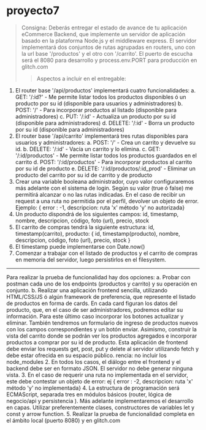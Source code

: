 # proyecto7

>Consigna: Deberás entregar el estado de avance de tu aplicación eCommerce Backend, que 
implemente un servidor de aplicación basado en la plataforma Node.js y el middleware express. El 
servidor implementará dos conjuntos de rutas agrupadas en routers, uno con la url base 
'/productos' y el otro con '/carrito'. El puerto de escucha será el 8080 para desarrollo y 
process.env.PORT para producción en glitch.com
>>Aspectos a incluir en el entregable: 
1. El router base '/api/productos' implementará cuatro funcionalidades:
a. GET: '/:id?' - Me permite listar todos los productos disponibles ó un producto por su id 
(disponible para usuarios y administradores)
b. POST: '/' - Para incorporar productos al listado (disponible para administradores)
c. PUT: '/:id' - Actualiza un producto por su id (disponible para administradores)
d. DELETE: '/:id' - Borra un producto por su id (disponible para administradores)
2. El router base '/api/carrito' implementará tres rutas disponibles para usuarios y administradores:
a. POST: '/' - Crea un carrito y devuelve su id.
b. DELETE: '/:id' - Vacía un carrito y lo elimina.
c. GET: '/:id/productos' - Me permite listar todos los productos guardados en el carrito
d. POST: '/:id/productos' - Para incorporar productos al carrito por su id de producto
e. DELETE: '/:id/productos/:id_prod' - Eliminar un producto del carrito por su id de carrito y de 
producto
3. Crear una variable booleana administrador, cuyo valor configuraremos más adelante con el sistema 
de login. Según su valor (true ó false) me permitirá alcanzar o no las rutas indicadas. En el caso de 
recibir un request a una ruta no permitida por el perfil, devolver un objeto de error. Ejemplo: { error : 
-1, descripcion: ruta 'x' método 'y' no autorizada}
4. Un producto dispondrá de los siguientes campos: id, timestamp, nombre, descripcion, código, 
foto (url), precio, stock
5. El carrito de compras tendrá la siguiente estructura: 
id, timestamp(carrito), producto: { id, timestamp(producto), nombre, descripcion, código, foto 
(url), precio, stock }
6. El timestamp puede implementarse con Date.now()
7. Comenzar a trabajar con el listado de productos y el carrito de compras en memoria del 
servidor, luego persistirlos en el filesystem.
---------------------------------------------------------------------------------------------------
Para realizar la prueba de funcionalidad hay dos opciones:
a. Probar con postman cada uno de los endpoints (productos y carrito) y su operación en 
conjunto.
b. Realizar una aplicación frontend sencilla, utilizando HTML/CSS/JS ó algún framework de 
preferencia, que represente el listado de productos en forma de cards. En cada card 
figuran los datos del producto, que, en el caso de ser administradores, podremos editar 
su información. Para este último caso incorporar los botones actualizar y eliminar. 
También tendremos un formulario de ingreso de productos nuevos con los campos 
correspondientes y un botón enviar. Asimismo, construir la vista del carrito donde se 
podrán ver los productos agregados e incorporar productos a comprar por su id de 
producto. Esta aplicación de frontend debe enviar los requests get, post, put y delete al 
servidor utilizando fetch y debe estar ofrecida en su espacio público.
rencia: no incluir los node_modules
2. En todos los casos, el diálogo entre el frontend y el backend debe ser en formato JSON. El 
servidor no debe generar ninguna vista.
3. En el caso de requerir una ruta no implementada en el servidor, este debe contestar un objeto 
de error: ej { error : -2, descripcion: ruta 'x' método 'y' no implementada}
4. La estructura de programación será ECMAScript, separada tres en módulos básicos (router, 
lógica de negocio/api y persistencia ). Más adelante implementaremos el desarrollo en capas. 
Utilizar preferentemente clases, constructores de variables let y const y arrow function.
5. Realizar la prueba de funcionalidad completa en el ámbito local (puerto 8080) y en glitch.com
